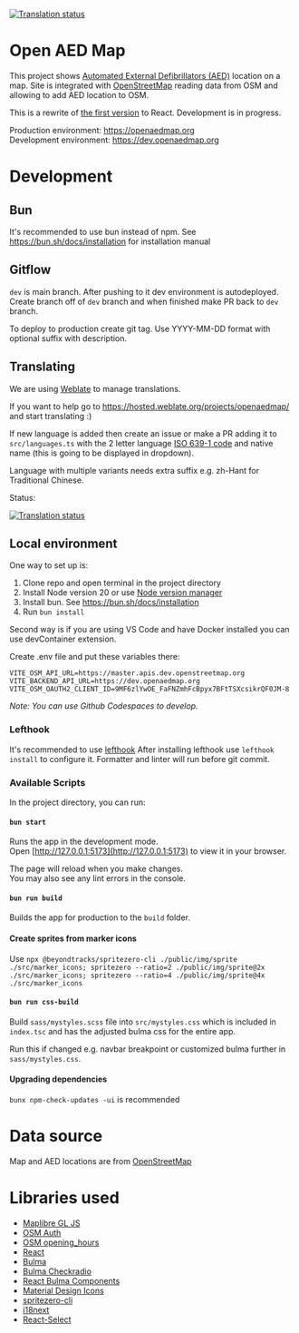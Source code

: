[![Translation status](https://hosted.weblate.org/widgets/openaedmap/-/svg-badge.svg)](https://hosted.weblate.org/engage/openaedmap/)

# Open AED Map

This project shows [Automated External Defibrillators (AED)](https://en.wikipedia.org/wiki/Automated_external_defibrillator) location on a map. Site is integrated with [OpenStreetMap](https://www.openstreetmap.org/) reading data from OSM and allowing to add AED location to OSM.

This is a rewrite of [the first version](https://aed.openstreetmap.org.pl/) to React. Development is in progress.

Production environment: https://openaedmap.org \
Development environment: https://dev.openaedmap.org

# Development
## Bun
It's recommended to use bun instead of npm.
See https://bun.sh/docs/installation for installation manual

## Gitflow

`dev` is main branch. After pushing to it dev environment is autodeployed.
Create branch off of `dev` branch and when finished make PR back to `dev` branch.

To deploy to production create git tag.
Use YYYY-MM-DD format with optional suffix with description.

## Translating
We are using [Weblate](https://weblate.org) to manage translations.

If you want to help go to https://hosted.weblate.org/projects/openaedmap/ and start translating :)

If new language is added then create an issue or make a PR adding it to `src/languages.ts` with the 2 letter language [ISO 639-1 code](https://en.wikipedia.org/wiki/List_of_ISO_639-1_codes) and native name (this is going to be displayed in dropdown).

Language with multiple variants needs extra suffix e.g. zh-Hant for Traditional Chinese.

Status:

[![Translation status](https://hosted.weblate.org/widgets/openaedmap/-/multi-auto.svg)](https://hosted.weblate.org/engage/openaedmap/)

## Local environment

One way to set up is:
1. Clone repo and open terminal in the project directory
2. Install Node version 20 or use [Node version manager](https://github.com/nvm-sh/nvm)
3. Install bun. See https://bun.sh/docs/installation
4. Run `bun install`

Second way is if you are using VS Code and have Docker installed you can use devContainer extension.

Create .env file and put these variables there:
```
VITE_OSM_API_URL=https://master.apis.dev.openstreetmap.org
VITE_BACKEND_API_URL=https://dev.openaedmap.org
VITE_OSM_OAUTH2_CLIENT_ID=9MF6zlYwOE_FaFNZmhFcBpyx7BFtTSXcsikrQF0JM-8
```

*Note: You can use Github Codespaces to develop.*

### Lefthook
It's recommended to use [lefthook](https://github.com/evilmartians/lefthook)
After installing lefthook use `lefthook install` to configure it.
Formatter and linter will run before git commit.

### Available Scripts

In the project directory, you can run:

#### `bun start`

Runs the app in the development mode.\
Open [http://127.0.0.1:5173](http://127.0.0.1:5173) to view it in your browser.

The page will reload when you make changes.\
You may also see any lint errors in the console.

#### `bun run build`

Builds the app for production to the `build` folder.

#### Create sprites from marker icons

Use `npx @beyondtracks/spritezero-cli ./public/img/sprite ./src/marker_icons; spritezero --ratio=2 ./public/img/sprite@2x ./src/marker_icons; spritezero --ratio=4 ./public/img/sprite@4x ./src/marker_icons`

#### `bun run css-build`

Build `sass/mystyles.scss` file into `src/mystyles.css` which is included in `index.tsc` and has the adjusted bulma css for the entire app.

Run this if changed e.g. navbar breakpoint or customized bulma further in `sass/mystyles.css`.

#### Upgrading dependencies
`bunx npm-check-updates -ui` is recommended

# Data source
Map and AED locations are from [OpenStreetMap](https://www.openstreetmap.org/copyright)

# Libraries used
- [Maplibre GL JS](https://maplibre.org/maplibre-gl-js-docs/api/)
- [OSM Auth](https://github.com/osmlab/osm-auth)
- [OSM opening_hours](https://github.com/opening-hours/opening_hours.js/)
- [React](https://reactjs.org/docs/getting-started.html)
- [Bulma](https://bulma.io/)
- [Bulma Checkradio](https://wikiki.github.io/form/checkradio/)
- [React Bulma Components](https://react-bulma.dev/en/storybook)
- [Material Design Icons](https://dev.materialdesignicons.com/getting-started/react)
- [spritezero-cli](https://gitlab.com/beyondtracks/spritezero-cli)
- [i18next](https://github.com/i18next/i18next)
- [React-Select](https://react-select.com/home)
